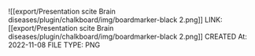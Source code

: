 ![[export/Presentation scite Brain diseases/plugin/chalkboard/img/boardmarker-black 2.png]]
LINK: [[export/Presentation scite Brain diseases/plugin/chalkboard/img/boardmarker-black 2.png]]
CREATED At: 2022-11-08
FILE TYPE: PNG
